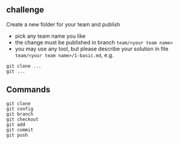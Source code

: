 ## challenge

Create a new folder for your team and publish

- pick any team name you like
- the change must be published in branch `team/<your team name>`
- you may use any tool, but please describe your solution in file `team/<your team name>/1-basic.md`, e.g.

```
git clone ...
git ...
```

## Commands

```
git clone
git config
git branch
git checkout
git add
git commit
git push
```
